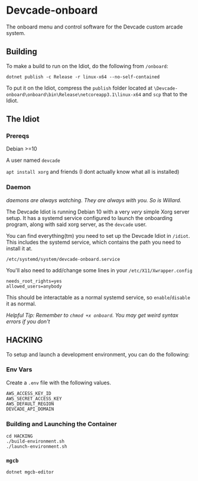 # Devcade-onboard
The onboard menu and control software for the Devcade custom arcade system.


## Building

To make a build to run on the Idiot, do the following from `/onboard`:
```
dotnet publish -c Release -r linux-x64 --no-self-contained
```

To put it on the Idiot, compress the `publish` folder located at `\Devcade-onboard\onboard\bin\Release\netcoreapp3.1\linux-x64` and `scp` that to the Idiot.

## The Idiot

### Prereqs

Debian >=10

A user named `devcade`

`apt install xorg` and friends (I dont actually know what all is installed)

### Daemon

_daemons are always watching. They are always with you. So is Willard._

The Devcade Idiot is running Debian 10 with a very _very_ simple Xorg server setup. It has a systemd service configured to launch the onboarding program, along with said xorg server, as the `devcade` user.

You can find everything(tm) you need to set up the Devcade Idiot in `/idiot`. This includes the systemd service, which contains the path you need to install it at.

```
/etc/systemd/system/devcade-onboard.service
```

You'll also need to add/change some lines in your `/etc/X11/Xwrapper.config`

```
needs_root_rights=yes
allowed_users=anybody
```

This should be interactable as a normal systemd service, so `enable`/`disable` it as normal.

_Helpful Tip: Remember to `chmod +x onboard`. You may get weird syntax errors if you don't_

## HACKING

To setup and launch a development environment, you can do the following:

### Env Vars
Create a `.env` file with the following values.

```
AWS_ACCESS_KEY_ID
AWS_SECRET_ACCESS_KEY
AWS_DEFAULT_REGION
DEVCADE_API_DOMAIN
```

### Building and Launching the Container

```
cd HACKING
./build-environment.sh
./launch-environment.sh
```

### `mgcb`
`dotnet mgcb-editor`

